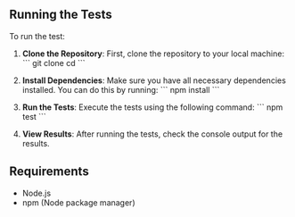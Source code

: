## Running the Tests

To run the test:

1. **Clone the Repository**: First, clone the repository to your local machine:
   \`\`\`
   git clone <repository-url>
   cd <repository-directory>
   \`\`\`

2. **Install Dependencies**: Make sure you have all necessary dependencies installed. You can do this by running:
   \`\`\`
   npm install
   \`\`\`

3. **Run the Tests**: Execute the tests using the following command:
   \`\`\`
   npm test
   \`\`\`

4. **View Results**: After running the tests, check the console output for the results.

## Requirements

- Node.js
- npm (Node package manager)